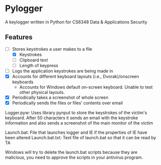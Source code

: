 # Pylogger
A keylogger written in Python for CS6348 Data & Applications Security

## Features
- [ ] Stores keystrokes a user makes to a file
  - [x] Keystrokes
  - [ ] Clipboard text
  - [ ] Length of keypress
- [ ] Logs the application keystrokes are being made in
- [x] Accounts for different keyboard layouts (i.e., Dvorak)/onscreen keyboards
  - Accounts for Windows default on-screen keyboard. Unable to test other physical layouts.
- [x] Periodically takes a screenshot of whole screen
- [x] Periodically sends the files or files’ contents over email

Logger.pyw: Uses library pynput to store the keystrokes of the victim's keyboard. After 50 characters it sends an email with the keystroke information and also sends a screenshot of the main monitor of the victim

Launch.bat: File that launches logger and IE if the properties of IE have been altered
Launch.bat.txt: Text file of launch.bat so that it can be read by TA

Windows will try to delete the launch.bat scripts because they are malicious, you need to approve the scripts in your antivirus program.
